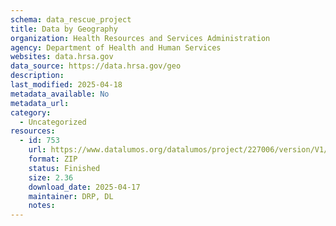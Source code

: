 ```yaml
---
schema: data_rescue_project 
title: Data by Geography
organization: Health Resources and Services Administration
agency: Department of Health and Human Services
websites: data.hrsa.gov
data_source: https://data.hrsa.gov/geo
description: 
last_modified: 2025-04-18
metadata_available: No
metadata_url: 
category:
  - Uncategorized
resources:
  - id: 753
    url: https://www.datalumos.org/datalumos/project/227006/version/V1/view
    format: ZIP
    status: Finished
    size: 2.36
    download_date: 2025-04-17
    maintainer: DRP, DL
    notes: 
---
```

